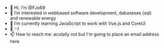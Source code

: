 - 👋 Hi, I’m @FJo69
- 👀 I’m interested in webbased software development, dabaseses (sql) and renewable energy
- 🌱 I’m currently learning JavaScript to work with Vue.js and CoreUI
- 💞️ :-)
- 📫 How to reach me: acutally not but I'm going to place an email address here

<!---
FJo69/FJo69 is a ✨ special ✨ repository because its `README.md` (this file) appears on your GitHub profile.
You can click the Preview link to take a look at your changes.
--->
